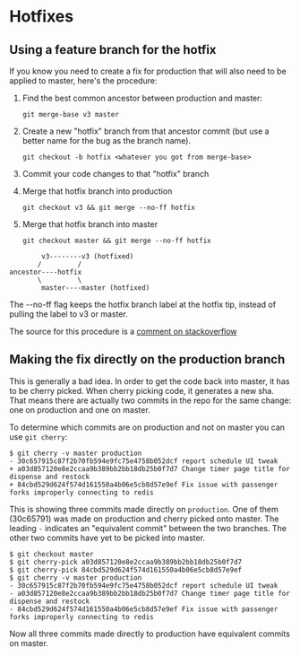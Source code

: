 # Hotfixes

## Using a feature branch for the hotfix

If you know you need to create a fix for production that will also need to be applied to master, here's the procedure:

1. Find the best common ancestor between production and master:

    `git merge-base v3 master`

2. Create a new "hotfix" branch from that ancestor commit (but use a better name for the bug as the branch name).

    `git checkout -b hotfix <whatever you got from merge-base>`

3. Commit your code changes to that "hotfix" branch

4. Merge that hotfix branch into production

    `git checkout v3 && git merge --no-ff hotfix`

5. Merge that hotfix branch into master

    `git checkout master && git merge --no-ff hotfix`

```
        v3--------v3 (hotfixed)
       /         /
ancestor----hotfix
       \         \
        master----master (hotfixed)
```

The --no-ff flag keeps the hotfix branch label at the hotfix tip, instead of pulling the label to v3 or master.

The source for this procedure is a [comment on stackoverflow](http://stackoverflow.com/questions/10761348/git-merging-hotfix-to-multiple-branches/10761836#10761836)

## Making the fix directly on the production branch

This is generally a bad idea. In order to get the code back into master, it has to be cherry picked. When cherry picking
code, it generates a new sha. That means there are actually two commits in the repo for the same change: one on production
and one on master.

To determine which commits are on production and not on master you can use `git cherry`:

```
$ git cherry -v master production
- 30c657915c87f2b70fb594e9fc75e4758b052dcf report schedule UI tweak
+ a03d857120e8e2ccaa9b389bb2bb18db25b0f7d7 Change timer page title for dispense and restock
+ 84cbd529d624f574d161550a4b06e5cb8d57e9ef Fix issue with passenger forks improperly connecting to redis
```

This is showing three commits made directly on `production`. One of them (30c65791) was made on production and cherry picked
onto master. The leading `-` indicates an "equivalent commit" between the two branches. The other two commits have yet to 
be picked into master.

```
$ git checkout master
$ git cherry-pick a03d857120e8e2ccaa9b389bb2bb18db25b0f7d7
$ git cherry-pick 84cbd529d624f574d161550a4b06e5cb8d57e9ef
$ git cherry -v master production
- 30c657915c87f2b70fb594e9fc75e4758b052dcf report schedule UI tweak
- a03d857120e8e2ccaa9b389bb2bb18db25b0f7d7 Change timer page title for dispense and restock
- 84cbd529d624f574d161550a4b06e5cb8d57e9ef Fix issue with passenger forks improperly connecting to redis
```

Now all three commits made directly to production have equivalent commits on master.

